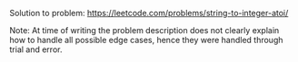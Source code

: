 Solution to problem: https://leetcode.com/problems/string-to-integer-atoi/

Note: At time of writing the problem description does not clearly explain how to handle all possible edge cases, hence they were handled through trial and error.
